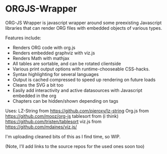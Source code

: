 # ORGJS-Wrapper
ORG-JS Wrapper is javascript wrapper around some preexisting Javascript libraries that can render ORG files with embedded objects of various types.

Features include:

- Renders ORG code with org.js
- Renders embedded graphviz with viz.js
- Renders Math with mathjax
- All tables are sortable, and can be rotated clientside
- Various print output options with runtime-chooseable CSS-hacks.
- Syntax highlighting for several languages
- Output is cached compressed to speed up rendering on future loads
- Cleans the SVG a bit too
- Easily add interactivity and active datasources with Javascript embedded in the org
- Chapters can be hidden/shown depending on tags


Uses:
LZ-String from https://github.com/pieroxy/lz-string
Org.js from https://github.com/mooz/org-js
tablesort from (i think) https://github.com/tristen/tablesort
viz.js from https://github.com/mdaines/viz.js/


I'm uploading cleaned bits of this as I find time, so WIP.

(Note, I'll add links to the source repos for the used ones soon too)
